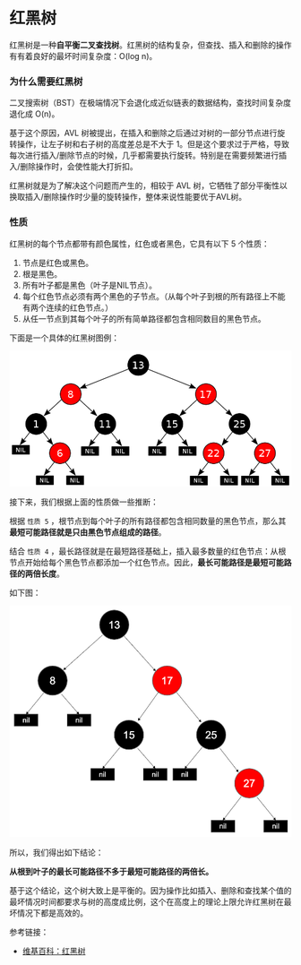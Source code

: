 # 红黑树

红黑树是一种**自平衡二叉查找树**。红黑树的结构复杂，但查找、插入和删除的操作有有着良好的最坏时间复杂度：O(log n)。

### 为什么需要红黑树

二叉搜索树（BST）在极端情况下会退化成近似链表的数据结构，查找时间复杂度退化成 O(n)。

基于这个原因，AVL 树被提出，在插入和删除之后通过对树的一部分节点进行旋转操作，让左子树和右子树的高度差总是不大于 1。但是这个要求过于严格，导致每次进行插入/删除节点的时候，几乎都需要执行旋转。特别是在需要频繁进行插入/删除操作时，会使性能大打折扣。

红黑树就是为了解决这个问题而产生的，相较于 AVL 树，它牺牲了部分平衡性以换取插入/删除操作时少量的旋转操作，整体来说性能要优于AVL树。

### 性质

红黑树的每个节点都带有颜色属性，红色或者黑色，它具有以下 5 个性质：

1. 节点是红色或黑色。
2. 根是黑色。
3. 所有叶子都是黑色（叶子是NIL节点）。
4. 每个红色节点必须有两个黑色的子节点。（从每个叶子到根的所有路径上不能有两个连续的红色节点。）
5. 从任一节点到其每个叶子的所有简单路径都包含相同数目的黑色节点。

下面是一个具体的红黑树图例：

![RedBlackTree_01](RedBlackTree_01.png)

接下来，我们根据上面的性质做一些推断：

根据 `性质 5` ，根节点到每个叶子的所有路径都包含相同数量的黑色节点，那么其**最短可能路径就是只由黑色节点组成的路径**。

结合 `性质 4` ，最长路径就是在最短路径基础上，插入最多数量的红色节点：从根节点开始给每个黑色节点都添加一个红色节点。因此，**最长可能路径是最短可能路径的两倍长度**。

如下图：

![RedBlackTree_02](RedBlackTree_02.png)

所以，我们得出如下结论：

**从根到叶子的最长可能路径不多于最短可能路径的两倍长。**

基于这个结论，这个树大致上是平衡的。因为操作比如插入、删除和查找某个值的最坏情况时间都要求与树的高度成比例，这个在高度上的理论上限允许红黑树在最坏情况下都是高效的。


参考链接：

- [维基百科：红黑树](https://zh.wikipedia.org/wiki/%E7%BA%A2%E9%BB%91%E6%A0%91)